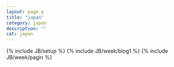```yaml
---
layout: page_a
title: "japan"
category: japan
description: ""
cat: japan
---
```

{% include JB/setup %}
{% include JB/week/blog1 %}
{% include JB/week/pagin %}
